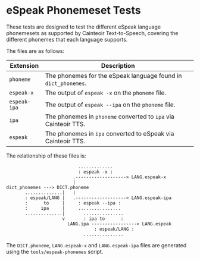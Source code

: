 # eSpeak Phonemeset Tests

These tests are designed to test the different eSpeak language phonemesets as
supported by Cainteoir Text-to-Speech, covering the different phonemes that
each language supports.

The files are as follows:

| Extension    | Description |
|--------------|-------------|
| `phoneme`    | The phonemes for the eSpeak language found in `dict_phonemes`. |
| `espeak-x`   | The output of `espeak -x` on the `phoneme` file. |
| `espeak-ipa` | The output of `espeak --ipa` on the `phoneme` file. |
| `ipa`        | The phonemes in `phoneme` converted to `ipa` via Cainteoir TTS. |
| `espeak`     | The phonemes in `ipa` converted to eSpeak via Cainteoir TTS. |

The relationship of these files is:

	                           .............
	                           : espeak -x :
	                         .-------------------> LANG.espeak-x
	                         |
	dict_phonemes ---> DICT.phoneme
	       ..............|   |
	       : espeak/LANG |   .-------------------> LANG.espeak-ipa
	       :      to     |     : espeak --ipa :
	       :     ipa     |     ................
	       ..............|       ...............
	                     v       : ipa to      :
                           LANG.ipa -----------------> LANG.espeak
                                     : espeak/LANG :
	                             ...............

The `DICT.phoneme`, `LANG.espeak-x` and `LANG.espeak-ipa` files are generated
using the `tools/espeak-phonemes` script.
